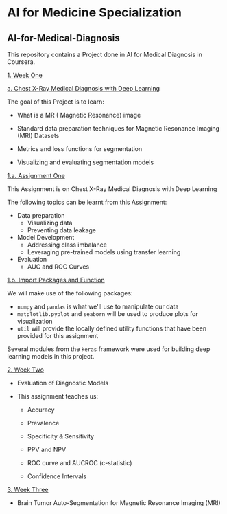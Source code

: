# AI for Medicine Specialization

## AI-for-Medical-Diagnosis

This repository contains a Project done in AI for Medical Diagnosis in Coursera.

[1. Week One](#1)

 [a. Chest X-Ray Medical Diagnosis with Deep Learning](#a)


The goal of this Project is to learn:

* What is a MR ( Magnetic Resonance)  image

* Standard data preparation techniques for Magnetic Resonance Imaging (MRI) Datasets

* Metrics and loss functions for segmentation

* Visualizing and evaluating segmentation models

[1.a. Assignment One](#1a)

This Assignment is on Chest X-Ray Medical Diagnosis with Deep Learning 

 The following topics can be learnt from this Assignment: 

- Data preparation
  - Visualizing data
  - Preventing data leakage
- Model Development
  - Addressing class imbalance
  - Leveraging pre-trained models using transfer learning
- Evaluation
  - AUC and ROC Curves
  
  
 [1.b. Import Packages and Function](#1b)
 
 We will make use of the following packages:
- `numpy` and `pandas` is what we'll use to manipulate our data
- `matplotlib.pyplot` and `seaborn` will be used to produce plots for visualization
- `util` will provide the locally defined utility functions that have been provided for this assignment

Several modules from the `keras` framework were used  for building deep learning models in this project.
 
[2. Week Two](#2)


 * Evaluation of Diagnostic Models
 
 * This assignment teaches us:
 
   * Accuracy
   
   * Prevalence
   
   * Specificity & Sensitivity
   
   * PPV and NPV
   
   * ROC curve and AUCROC (c-statistic)
   
   * Confidence Intervals

[3. Week Three](#3)
  * Brain Tumor Auto-Segmentation for Magnetic Resonance Imaging (MRI)

 
